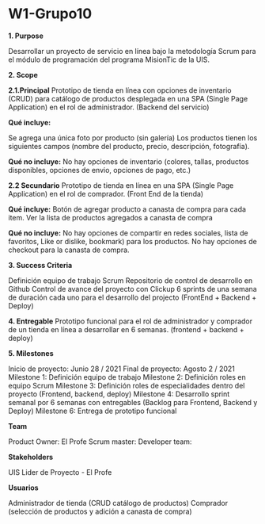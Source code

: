 # W1-Grupo10

<b>1. Purpose</b>

Desarrollar un proyecto de servicio en línea bajo la metodología Scrum para el módulo de programación del programa MisionTic de la UIS.

<b>2. Scope</b>

<b>2.1.Principal</b>
Prototipo de tienda en línea con opciones de inventario (CRUD) para catálogo de productos desplegada en una SPA (Single Page Application) en el rol de administrador. (Backend del servicio)

<b>Qué incluye:</b>

Se agrega una única foto por producto (sin galería)
Los productos tienen los siguientes campos (nombre del producto, precio, descripción, fotografía).

<b>Qué no incluye:</b>
No hay opciones de inventario (colores, tallas, productos disponibles, opciones de envio, opciones de pago, etc.)

<b>2.2 Secundario</b>
Prototipo de tienda en línea en una SPA (Single Page Application) en el rol de comprador. (Front End de la tienda)

<b>Qué incluye:</b>
Botón de agregar producto a canasta de compra para cada item.
Ver la lista de productos agregados a canasta de compra

<b>Qué no incluye:</b>
No hay opciones de compartir en redes sociales, lista de favoritos, Like or dislike, bookmark) para los productos.
No hay opciones de checkout para la canasta de compra.

<b>3. Success Criteria</b>

Definición equipo de trabajo Scrum
Repositorio de control de desarrollo en Github
Control de avance del proyecto con Clickup
6 sprints de una semana de duración cada uno para el desarrollo del projecto (FrontEnd + Backend + Deploy)

<b>4. Entregable</b>
Prototipo funcional para el rol de administrador y comprador de un tienda en línea a desarrollar en 6 semanas. (frontend + backend + deploy)

<b>5. Milestones</b>

Inicio de proyecto: Junio 28 / 2021
Final de proyecto: Agosto 2 / 2021
Milestone 1: Definición equipo de trabajo
Milestone 2: Definición roles en equipo Scrum
Milestone 3: Definición roles de especialidades dentro del proyecto (Frontend, backend, deploy)
Milestone 4: Desarrollo sprint semanal por 6 semanas con entregables (Backlog para Frontend, Backend y Deploy)
Milestone 6: Entrega de prototipo funcional

<b>Team</b>

Product Owner: El Profe
Scrum master:
Developer team:

<b>Stakeholders</b>

UIS Lider de Proyecto - El Profe

<b>Usuarios</b>

Administrador de tienda (CRUD catálogo de productos)
Comprador (selección de productos y adición a canasta de compra)
